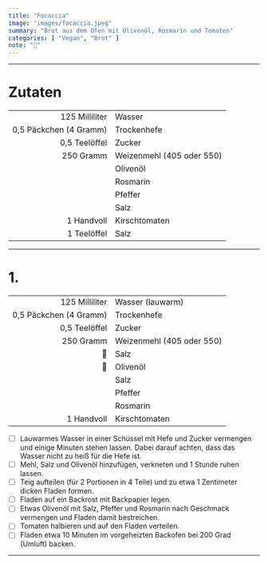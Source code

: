 ```yaml
---
title: "Focaccia"
image: "images/focaccia.jpeg"
summary: "Brot aus dem Ofen mit Olivenöl, Rosmarin und Tomaten"
categories: [ "Vegan", "Brot" ]
note: "🚧"
---
```


---

# Zutaten

|                        |                           |
|-----------------------:|:--------------------------|
|         125 Milliliter | Wasser                    |
| 0,5 Päckchen (4 Gramm) | Trockenhefe               |
|          0,5 Teelöffel | Zucker                    |
|              250 Gramm | Weizenmehl (405 oder 550) |
|                        | Olivenöl                  |
|                        | Rosmarin                  |
|                        | Pfeffer                   |
|                        | Salz                      |
|             1 Handvoll | Kirschtomaten             |
|            1 Teelöffel | Salz                      |

---

# 1.

|                        |                           |
|-----------------------:|:--------------------------|
|         125 Milliliter | Wasser (lauwarm)          |
| 0,5 Päckchen (4 Gramm) | Trockenhefe               |
|          0,5 Teelöffel | Zucker                    |
|              250 Gramm | Weizenmehl (405 oder 550) |
|                     🚧 | Salz                      |
|                     🚧 | Olivenöl                  |
|                        | Salz                      |
|                        | Pfeffer                   |
|                        | Rosmarin                  |
|             1 Handvoll | Kirschtomaten             |

- [ ] Lauwarmes Wasser in einer Schüssel mit Hefe und Zucker vermengen und einige Minuten stehen lassen. Dabei darauf
  achten, dass das Wasser nicht zu heiß für die Hefe ist.
- [ ] Mehl, Salz und Olivenöl hinzufügen, verkneten und 1 Stunde ruhen lassen.
- [ ] Teig aufteilen (für 2 Portionen in 4 Teile) und zu etwa 1 Zentimeter dicken Fladen formen.
- [ ] Fladen auf ein Backrost mit Backpapier legen.
- [ ] Etwas Olivenöl mit Salz, Pfeffer und Rosmarin nach Geschmack vermengen und Fladen damit bestreichen.
- [ ] Tomaten halbieren und auf den Fladen verteilen.
- [ ] Fladen etwa 10 Minuten im vorgeheizten Backofen bei 200 Grad (Umluft) backen.

---
